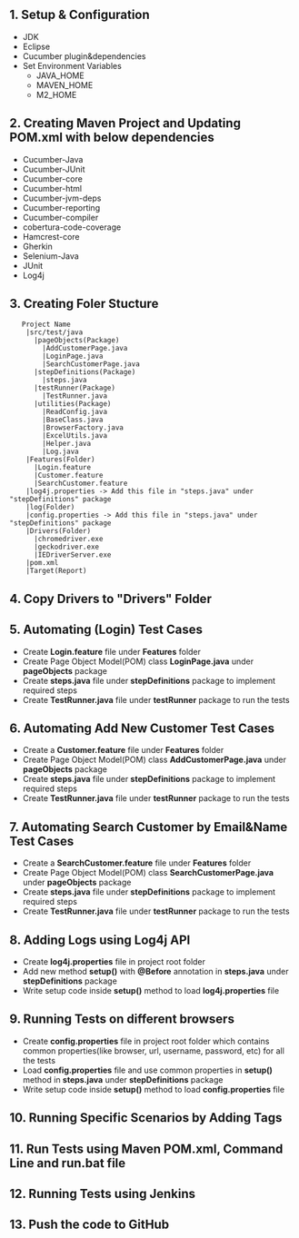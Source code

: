 
## 1. Setup & Configuration
- JDK
- Eclipse
- Cucumber plugin&dependencies
- Set Environment Variables
  - JAVA_HOME
  - MAVEN_HOME
  - M2_HOME

## 2. Creating Maven Project and Updating POM.xml with below dependencies
- Cucumber-Java
- Cucumber-JUnit
- Cucumber-core
- Cucumber-html
- Cucumber-jvm-deps
- Cucumber-reporting
- Cucumber-compiler
- cobertura-code-coverage
- Hamcrest-core
- Gherkin
- Selenium-Java
- JUnit
- Log4j

## 3. Creating Foler Stucture

```
   Project Name
    |src/test/java
      |pageObjects(Package)
        |AddCustomerPage.java
        |LoginPage.java
        |SearchCustomerPage.java
      |stepDefinitions(Package)
        |steps.java
      |testRunner(Package)
        |TestRunner.java
      |utilities(Package)
        |ReadConfig.java
        |BaseClass.java
        |BrowserFactory.java
        |ExcelUtils.java
        |Helper.java
        |Log.java
    |Features(Folder)
      |Login.feature
      |Customer.feature
      |SearchCustomer.feature
    |log4j.properties -> Add this file in "steps.java" under "stepDefinitions" package
    |log(Folder)
    |config.properties -> Add this file in "steps.java" under "stepDefinitions" package
    |Drivers(Folder)
      |chromedriver.exe
      |geckodriver.exe
      |IEDriverServer.exe
    |pom.xml
    |Target(Report)
```

## 4. Copy Drivers to "Drivers" Folder

## 5. Automating (Login) Test Cases
- Create **Login.feature** file under **Features** folder
- Create Page Object Model(POM) class **LoginPage.java** under **pageObjects** package
- Create **steps.java** file under **stepDefinitions** package to implement required steps
- Create **TestRunner.java** file under **testRunner** package to run the tests

## 6. Automating Add New Customer Test Cases
- Create a **Customer.feature** file under **Features** folder
- Create Page Object Model(POM) class **AddCustomerPage.java** under **pageObjects** package
- Create **steps.java** file under **stepDefinitions** package to implement required steps
- Create **TestRunner.java** file under **testRunner** package to run the tests

## 7. Automating Search Customer by Email&Name Test Cases
- Create a **SearchCustomer.feature** file under **Features** folder
- Create Page Object Model(POM) class **SearchCustomerPage.java** under **pageObjects** package
- Create **steps.java** file under **stepDefinitions** package to implement required steps
- Create **TestRunner.java** file under **testRunner** package to run the tests

## 8. Adding Logs using Log4j API
- Create **log4j.properties** file in project root folder
- Add new method **setup()** with **@Before** annotation in **steps.java** under **stepDefinitions** package
- Write setup code inside **setup()** method to load **log4j.properties** file

## 9. Running Tests on different browsers
- Create **config.properties** file in project root folder which contains common properties(like browser, url, username, password, etc) for all the tests
- Load **config.properties** file and use common properties in **setup()** method in **steps.java** under **stepDefinitions** package
- Write setup code inside **setup()** method to load **config.properties** file
## 10. Running Specific Scenarios by Adding Tags

## 11. Run Tests using Maven POM.xml, Command Line and run.bat file

## 12. Running Tests using Jenkins

## 13. Push the code to GitHub